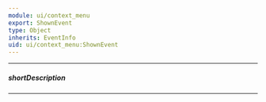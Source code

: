 ```yaml
---
module: ui/context_menu
export: ShownEvent
type: Object
inherits: EventInfo
uid: ui/context_menu:ShownEvent
---
```

---
##### shortDescription
<!-- Description goes here -->

---
<!-- Description goes here -->